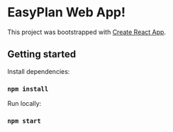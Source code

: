 # EasyPlan Web App!

This project was bootstrapped with [Create React App](https://github.com/facebook/create-react-app).

## Getting started

Install dependencies:

### `npm install`

Run locally: 

### `npm start`
